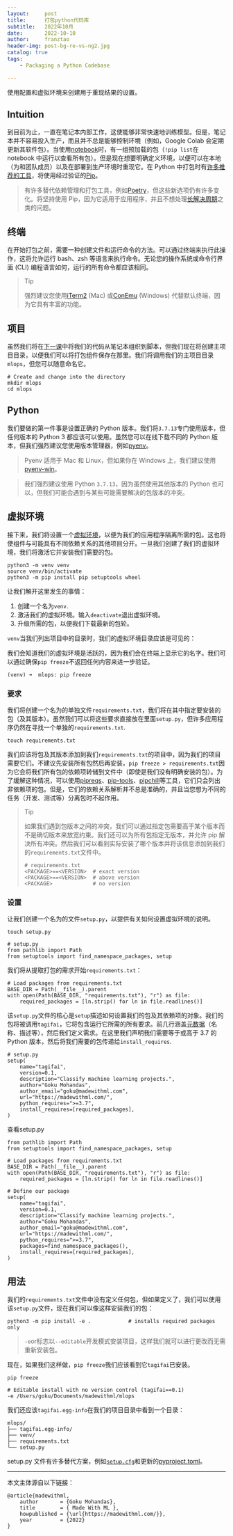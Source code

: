 ```yaml
---
layout:     post
title:      打包python代码库
subtitle:   2022年10月
date:       2022-10-10
author:     franztao
header-img: post-bg-re-vs-ng2.jpg
catalog: true
tags:
    - Packaging a Python Codebase

---
```


使用配置和虚拟环境来创建用于重现结果的设置。

## Intuition

到目前为止，一直在笔记本内部工作，这使能够非常快速地训练模型。但是，笔记本并不容易投入生产，而且并不总是能够控制环境（例如，Google Colab 会定期更新其软件包）。当使用[notebook](https://github.com/GokuMohandas/mlops-course/blob/main/notebooks/tagifai.ipynb)时，有一组预加载的包（`!pip list`在 notebook 中运行以查看所有包）。但是现在想要明确定义环境，以便可以在本地（为和团队成员）以及在部署到生产环境时重现它。在 Python 中打包时有[许多推荐的工具](https://packaging.python.org/guides/tool-recommendations/)，将使用经过验证的[Pip](https://pip.pypa.io/en/stable/)。

> 有许多替代依赖管理和打包工具，例如[Poetry](https://python-poetry.org/)，但这些新选项仍有许多变化。将坚持使用 Pip，因为它适用于应用程序，并且不想处理[长解决周期](https://github.com/python-poetry/poetry/issues/2094)之类的问题。

## 终端

在开始打包之前，需要一种创建文件和运行命令的方法。可以通过终端来执行此操作，这将允许运行 bash、zsh 等语言来执行命令。无论您的操作系统或命令行界面 (CLI) 编程语言如何，运行的所有命令都应该相同。

> Tip
> 
> 强烈建议您使用[iTerm2](https://iterm2.com/) (Mac) 或[ConEmu](https://conemu.github.io/) (Windows) 代替默认终端，因为它具有丰富的功能。

## 项目

虽然我们将在[下一课](https://madewithml.com/courses/mlops/organization/)中将我们的代码从笔记本组织到脚本，但我们现在将创建主项目目录，以便我们可以将打包组件保存在那里。我们将调用我们的主项目目录`mlops`，但您可以随意命名它。

```
# Create and change into the directory
mkdir mlops
cd mlops
```

## Python

我们要做的第一件事是设置正确的 Python 版本。我们将`3.7.13`专门使用版本，但任何版本的 Python 3 都应该可以使用。虽然您可以在线下载不同的 Python 版本，但我们强烈建议您使用版本管理器，例如[pyenv](https://github.com/pyenv/pyenv)。

> Pyenv 适用于 Mac 和 Linux，但如果你在 Windows 上，我们建议使用[pyenv-win](https://github.com/pyenv-win/pyenv-win)。



> 我们强烈建议使用 Python `3.7.13`，因为虽然使用其他版本的 Python 也可以，但我们可能会遇到与某些可能需要解决的包版本的冲突。

## 虚拟环境

接下来，我们将设置一个[虚拟环境](https://docs.python.org/3/library/venv.html)，以便为我们的应用程序隔离所需的包。这也将使组件与可能具有不同依赖关系的其他项目分开。一旦我们创建了我们的虚拟环境，我们将激活它并安装我们需要的包。

```
python3 -m venv venv
source venv/bin/activate
python3 -m pip install pip setuptools wheel

```



让我们解开这里发生的事情：

1. 创建一个名为`venv`.
2. 激活我们的虚拟环境。输入`deactivate`退出虚拟环境。
3. 升级所需的包，以便我们下载最新的包轮。

`venv`当我们列出项目中的目录时，我们的虚拟环境目录应该是可见的：



我们会知道我们的虚拟环境是活跃的，因为我们会在终端上显示它的名字。我们可以通过确保`pip freeze`不返回任何内容来进一步验证。

`(venv) ➜  mlops: pip freeze`

### 要求

我们将创建一个名为的单独文件`requirements.txt`，我们将在其中指定要安装的包（及其版本）。虽然我们可以将这些要求直接放在里面`setup.py`，但许多应用程序仍然在寻找一个单独的`requirements.txt`.

`touch requirements.txt`

我们应该将包及其版本添加到我们`requirements.txt`的项目中，因为我们的项目需要它们。不建议先安装所有包然后再安装，`pip freeze > requirements.txt`因为它会将我们所有包的依赖项转储到文件中（即使是我们没有明确安装的包）。为了缓解这种情况，可以使用[pipreqs](https://github.com/bndr/pipreqs)、[pip-tools](https://github.com/jazzband/pip-tools)、[pipchill](https://github.com/rbanffy/pip-chill)等工具，它们只会列出非依赖项的包。但是，它们的依赖关系解析并不总是准确的，并且当您想为不同的任务（开发、测试等）分离包时不起作用。

> Tip
> 
> 如果我们遇到包版本之间的冲突，我们可以通过指定包需要高于某个版本而不是确切版本来放宽约束。我们还可以为所有包指定无版本，并允许 pip 解决所有冲突。然后我们可以看到实际安装了哪个版本并将该信息添加到我们的`requirements.txt`文件中。
> 
> ```
> # requirements.txt
> <PACKAGE>==<VERSION>  # exact version
> <PACKAGE>==<VERSION>  # above version
> <PACKAGE>             # no version
> 
> ```



### 设置

让我们创建一个名为的文件`setup.py`，以提供有关如何设置虚拟环境的说明。

`touch setup.py`

```
# setup.py
from pathlib import Path
from setuptools import find_namespace_packages, setup

```





我们将从提取打包的需求开始`requirements.txt`：

```
# Load packages from requirements.txt
BASE_DIR = Path(__file__).parent
with open(Path(BASE_DIR, "requirements.txt"), "r") as file:
    required_packages = [ln.strip() for ln in file.readlines()]

```





该`setup.py`文件的核心是`setup`描述如何设置我们的包及其依赖项的对象。我们的包将被调用`tagifai`，它将包含运行它所需的所有要求。前几行涵盖[元数据](https://setuptools.pypa.io/en/latest/userguide/declarative_config.html#metadata)（名称、描述等），然后我们定义需求。在这里我们声明我们需要等于或高于 3.7 的 Python 版本，然后将我们需要的包传递给`install_requires`.

```
# setup.py
setup(
    name="tagifai",
    version=0.1,
    description="Classify machine learning projects.",
    author="Goku Mohandas",
    author_email="goku@madewithml.com",
    url="https://madewithml.com/",
    python_requires=">=3.7",
    install_requires=[required_packages],
)

```





查看setup.py

```
from pathlib import Path
from setuptools import find_namespace_packages, setup

# Load packages from requirements.txt
BASE_DIR = Path(__file__).parent
with open(Path(BASE_DIR, "requirements.txt"), "r") as file:
    required_packages = [ln.strip() for ln in file.readlines()]

# Define our package
setup(
    name="tagifai",
    version=0.1,
    description="Classify machine learning projects.",
    author="Goku Mohandas",
    author_email="goku@madewithml.com",
    url="https://madewithml.com/",
    python_requires=">=3.7",
    packages=find_namespace_packages(),
    install_requires=[required_packages],
)

```

## 用法

我们的`requirements.txt`文件中没有定义任何包，但如果定义了，我们可以使用该`setup.py`文件，现在我们可以像这样安装我们的包：

```
python3 -m pip install -e .            # installs required packages only

```



> `-e`or标志以`--editable`开发模式安装项目，这样我们就可以进行更改而无需重新安装包。

现在，如果我们这样做，`pip freeze`我们应该看到它`tagifai`已安装。

`pip freeze`

```
# Editable install with no version control (tagifai==0.1)
-e /Users/goku/Documents/madewithml/mlops
```

我们还应该`tagifai.egg-info`在我们的项目目录中看到一个目录：

```
mlops/
├── tagifai.egg-info/
├── venv/
├── requirements.txt
└── setup.py
```

setup.py 文件有许多替代方案，例如[`setup.cfg`](https://setuptools.pypa.io/en/latest/userguide/declarative_config.html)和更新的[pyproject.toml](https://setuptools.pypa.io/en/latest/userguide/pyproject_config.html)。

___

本文主体源自以下链接：

```
@article{madewithml,
    author       = {Goku Mohandas},
    title        = { Made With ML },
    howpublished = {\url{https://madewithml.com/}},
    year         = {2022}
}
```